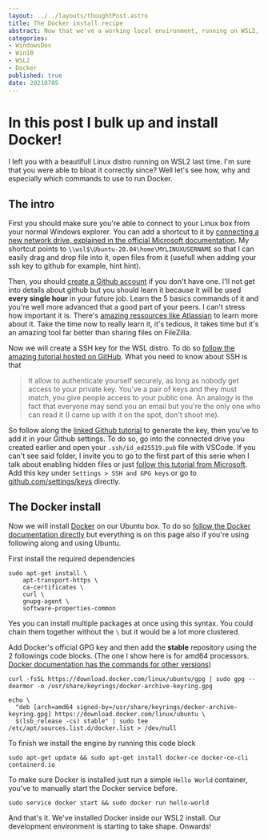 ```yaml
---
layout: ../../layouts/thoughtPost.astro
title: The Docker install recipe
abstract: Now that we've a working local environment, running on WSL2, let's install Docker in it!
categories: 
- WindowsDev
- Win10
- WSL2
- Docker
published: true
date: 20210705
---
```

# In this post I bulk up and install Docker!

I left you with a beautifull Linux distro running on WSL2 last time. I'm sure that you were able to bloat it correctly since?
Well let's see how, why and especially which commands to use to run Docker.

## The intro

First you should make sure you're able to connect to your Linux box from your normal Windows explorer. You can add a shortcut to it by [connecting a new network drive, explained in the official Microsoft documentation](https://support.microsoft.com/en-us/windows/map-a-network-drive-in-windows-10-29ce55d1-34e3-a7e2-4801-131475f9557d). My shortcut points to `\\wsl$\Ubuntu-20.04\home\MYLINUXUSERNAME` so that I can easily drag and drop file into it, open files from it (usefull when adding your ssh key to github for example, hint hint).

Then, you should [create a Github account](https://github.com/join?ref_cta=Sign+up&ref_loc=header+logged+out&ref_page=%2F&source=header-home) if you don't have one. I'll not get into details about github but you should learn it because it will be used **every single hour** in your future job. Learn the 5 basics commands of it and you're well more advanced that a good part of your peers. I can't stress how important it is. There's [amazing ressources like Atlassian](https://www.atlassian.com/git) to learn more about it. Take the time now to really learn it, it's tedious, it takes time but it's an amazing tool far better than sharing files on FileZilla.

Now we will create a SSH key for the WSL distro. To do so [follow the amazing tutorial hosted on GitHub](https://docs.github.com/en/github/authenticating-to-github/connecting-to-github-with-ssh/adding-a-new-ssh-key-to-your-github-account). What you need to know about SSH is that  
> It allow to authenticate yourself securely, as long as nobody get access to your private key. You've a pair of keys and they must match, you give people access to your public one. An analogy is the fact that everyone may send you an email but you're the only one who can read it (I came up with it on the spot, don't shoot me).

So follow along the [linked Github tutorial](https://docs.github.com/en/github/authenticating-to-github/connecting-to-github-with-ssh/adding-a-new-ssh-key-to-your-github-account) to generate the key, then you've to add it in your Github settings. To do so, go into the connected drive you created earlier and open your `.ssh/id_ed25519.pub` file with VSCode. If you can't see said folder, I invite you to go to the first part of this serie when I talk about enabling hidden files or just [follow this tutorial from Microsoft](https://support.microsoft.com/en-us/windows/view-hidden-files-and-folders-in-windows-10-97fbc472-c603-9d90-91d0-1166d1d9f4b5#:~:text=Open%20File%20Explorer%20from%20the,folders%2C%20and%20drives%20and%20OK.).  
Add this key under `Settings > SSH and GPG keys` or go to [github.com/settings/keys](github.com/settings/keys) directly.

## The Docker install

Now we will install [Docker](https://www.docker.com/) on our Ubuntu box. To do so [follow the Docker documentation directly](https://docs.docker.com/engine/install/ubuntu/) but everything is on this page also if you're using following along and using Ubuntu.

First install the required dependencies  
```dos
sudo apt-get install \
    apt-transport-https \
    ca-certificates \
    curl \
    gnupg-agent \
    software-properties-common
```
Yes you can install multiple packages at once using this syntax. You could chain them together without the `\` but it would be a lot more clustered.

Add Docker's official GPG key and then add the **stable** repository using the 2 followings code blocks. (The one I show here is for amd64 processors. [Docker documentation has the commands for other versions](https://docs.docker.com/engine/install/ubuntu/#install-using-the-repository))
```dos
curl -fsSL https://download.docker.com/linux/ubuntu/gpg | sudo gpg --dearmor -o /usr/share/keyrings/docker-archive-keyring.gpg
```
```dos
echo \
  "deb [arch=amd64 signed-by=/usr/share/keyrings/docker-archive-keyring.gpg] https://download.docker.com/linux/ubuntu \
  $(lsb_release -cs) stable" | sudo tee /etc/apt/sources.list.d/docker.list > /dev/null
```

To finish we install the engine by running this code block
```dos
sudo apt-get update && sudo apt-get install docker-ce docker-ce-cli containerd.io
```
To make sure Docker is installed just run a simple `Hello World` container, you've to manually start the Docker service before.
```dos
sudo service docker start && sudo docker run hello-world
```

And that's it. We've installed Docker inside our WSL2 install. Our development environment is starting to take shape. Onwards!